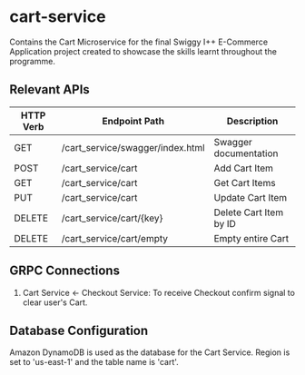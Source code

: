 # cart-service

Contains the Cart Microservice for the final Swiggy I++ E-Commerce Application project created to showcase the skills learnt throughout the programme.

## Relevant APIs

| HTTP Verb | Endpoint Path                    | Description            |
| --------- | -------------------------------- | ---------------------- |
| GET       | /cart_service/swagger/index.html | Swagger documentation  |
| POST      | /cart_service/cart               | Add Cart Item          |
| GET       | /cart_service/cart               | Get Cart Items         |
| PUT       | /cart_service/cart               | Update Cart Item       |
| DELETE    | /cart_service/cart/{key}         | Delete Cart Item by ID |
| DELETE    | /cart_service/cart/empty         | Empty entire Cart      |

## GRPC Connections

1. Cart Service <- Checkout Service: To receive Checkout confirm signal to clear user's Cart.

## Database Configuration

Amazon DynamoDB is used as the database for the Cart Service. Region is set to 'us-east-1' and the table name is 'cart'.
